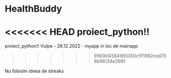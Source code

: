 # HealthBuddy
<<<<<<< HEAD
proiect_python!!
=======
proiect_python!!
Vulpe - 28.12.2022 - 
    myapp in loc de mainapp
>>>>>>> 9160bf4584965350c5f1982ced756b96134e2891

Nu folosim ideea de streaks